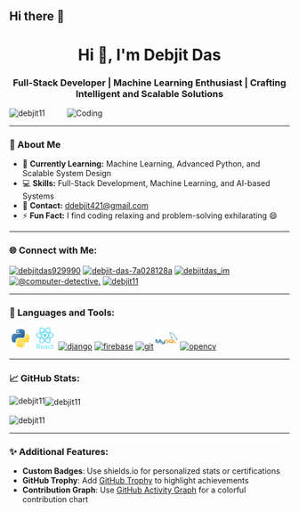 
## Hi there 👋

<h1 align="center">Hi 👋, I'm Debjit Das</h1>
<h3 align="center">Full-Stack Developer | Machine Learning Enthusiast | Crafting Intelligent and Scalable Solutions</h3>

<img align="right" alt="Coding" width="400" src="https://user-images.githubusercontent.com/55389276/140866485-8fb1c876-9a8f-4d6a-98dc-08c4981eaf70.gif">

<p align="left"> <img src="https://komarev.com/ghpvc/?username=debjit11&label=Profile%20views&color=0e75b6&style=flat" alt="debjit11" /> </p>

---

### 🌟 About Me

- 🌱 **Currently Learning:** Machine Learning, Advanced Python, and Scalable System Design  
- 💻 **Skills:** Full-Stack Development, Machine Learning, and AI-based Systems  
- 📧 **Contact:** ddebjit421@gmail.com  
- ⚡ **Fun Fact:** I find coding relaxing and problem-solving exhilarating 😄  

---

### 🌐 Connect with Me:

<p align="left">
<a href="https://twitter.com/debjitdas929990" target="blank"><img align="center" src="https://raw.githubusercontent.com/rahuldkjain/github-profile-readme-generator/master/src/images/icons/Social/twitter.svg" alt="debjitdas929990" height="30" width="40" /></a>
<a href="https://linkedin.com/in/debjit-das-7a028128a" target="blank"><img align="center" src="https://raw.githubusercontent.com/rahuldkjain/github-profile-readme-generator/master/src/images/icons/Social/linked-in-alt.svg" alt="debjit-das-7a028128a" height="30" width="40" /></a>
<a href="https://instagram.com/debjitdas_im" target="blank"><img align="center" src="https://raw.githubusercontent.com/rahuldkjain/github-profile-readme-generator/master/src/images/icons/Social/instagram.svg" alt="debjitdas_im" height="30" width="40" /></a>
<a href="https://www.youtube.com/c/@computer-detective." target="blank"><img align="center" src="https://raw.githubusercontent.com/rahuldkjain/github-profile-readme-generator/master/src/images/icons/Social/youtube.svg" alt="@computer-detective." height="30" width="40" /></a>
<a href="https://www.leetcode.com/debjit11" target="blank"><img align="center" src="https://raw.githubusercontent.com/rahuldkjain/github-profile-readme-generator/master/src/images/icons/Social/leet-code.svg" alt="debjit11" height="30" width="40" /></a>
</p>

---

### 💼 Languages and Tools:
<p align="left">
  <a href="https://www.python.org" target="_blank" rel="noreferrer"><img src="https://raw.githubusercontent.com/devicons/devicon/master/icons/python/python-original.svg" alt="python" width="40" height="40"/></a>
  <a href="https://reactjs.org/" target="_blank" rel="noreferrer"><img src="https://raw.githubusercontent.com/devicons/devicon/master/icons/react/react-original-wordmark.svg" alt="react" width="40" height="40"/></a>
  <a href="https://www.djangoproject.com/" target="_blank" rel="noreferrer"><img src="https://cdn.worldvectorlogo.com/logos/django.svg" alt="django" width="40" height="40"/></a>
  <a href="https://firebase.google.com/" target="_blank" rel="noreferrer"><img src="https://www.vectorlogo.zone/logos/firebase/firebase-icon.svg" alt="firebase" width="40" height="40"/></a>
  <a href="https://git-scm.com/" target="_blank" rel="noreferrer"><img src="https://www.vectorlogo.zone/logos/git-scm/git-scm-icon.svg" alt="git" width="40" height="40"/></a>
  <a href="https://www.mysql.com/" target="_blank" rel="noreferrer"><img src="https://raw.githubusercontent.com/devicons/devicon/master/icons/mysql/mysql-original-wordmark.svg" alt="mysql" width="40" height="40"/></a>
  <a href="https://opencv.org/" target="_blank" rel="noreferrer"><img src="https://www.vectorlogo.zone/logos/opencv/opencv-icon.svg" alt="opencv" width="40" height="40"/></a>
</p>

---

### 📈 GitHub Stats:

<p>
  <img align="left" src="https://github-readme-stats.vercel.app/api/top-langs?username=debjit11&show_icons=true&locale=en&layout=compact" alt="debjit11" />
</p>
<p>
  <img align="center" src="https://github-readme-stats.vercel.app/api?username=debjit11&show_icons=true&locale=en" alt="debjit11" />
</p>
<p>
  <img align="center" src="https://github-readme-streak-stats.herokuapp.com/?user=debjit11&" alt="debjit11" />
</p>

---

### ✨ Additional Features:

- **Custom Badges**: Use shields.io for personalized stats or certifications  
- **GitHub Trophy**: Add [GitHub Trophy](https://github.com/ryo-ma/github-profile-trophy) to highlight achievements  
- **Contribution Graph**: Use [GitHub Activity Graph](https://github.com/Ashutosh00710/github-readme-activity-graph) for a colorful contribution chart  
